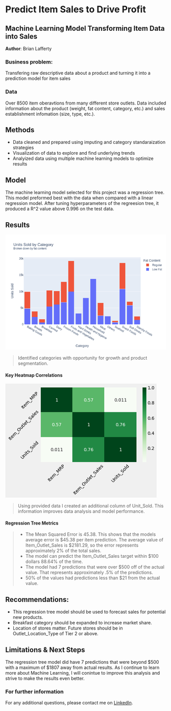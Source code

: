 # Predict Item Sales to Drive Profit
## Machine Learning Model Transforming Item Data into Sales

**Author**: Brian Lafferty

### Business problem:

Transfering raw descriptive data about a product and turning it into a prediction model for item sales


### Data
Over 8500 item oberavtions from many different store outlets. Data included information about the product (weight, fat content, category, etc.) and sales establishment infomation (size, type, etc.).


## Methods
- Data cleaned and prepared using imputing and category standaraization strategies
- Visualization of data to explore and find underlying trends
- Analyized data using multiple machine learning models to optimize results

## Model
The machine learning model selected for this project was a regression tree. This model preformed best with the data when compared with a linear regression model. After tuning hyperparameters of the regreesion tree, it produced a R^2 value above 0.996 on the test data.

## Results

![sample image](fig1.png)

> Identified categories with opportunity for growth and product segmentation.

#### Key Heatmap Correlations
![sample image](fig2.png)

> Using provided data I created an additional column of Unit_Sold. This information improves data analysis and model performance.

#### Regression Tree Metrics

> - The Mean Squared Error is 45.38. This shows that the models average error is $45.38 per item prediction. The average value of Item_Outlet_Sales is $2181.29, so the error represents approximately 2% of the total sales.
> - The model can predict the Item_Outlet_Sales target within $100 dollars 88.64% of the time.
> - The model had 7 predictions that were over $500 off of the actual value. That represents approximately .5% of the predictions.
> - 50% of the values had predictions less than $21 from the actual value.

## Recommendations:
- This regression tree model should be used to forecast sales for potential new products.
- Breakfast category should be expanded to increase market share.
- Location of stores matter. Future stores should be in Outlet_Location_Type of Tier 2 or above.



## Limitations & Next Steps
The regression tree model did have 7 predictions that were beyond $500 with a maximum of $1807 away from actual results. As I continue to learn more about Machine Learning, I will conintue to improve this analysis and strive to make the results even better.


### For further information


For any additional questions, please contact me on [LinkedIn](https://www.linkedin.com/in/brian-lafferty). 
